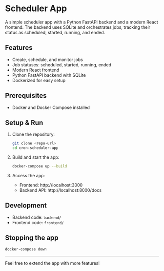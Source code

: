 # Scheduler App

A simple scheduler app with a Python FastAPI backend and a modern React frontend. The backend uses SQLite and orchestrates jobs, tracking their status as scheduled, started, running, and ended.

## Features
- Create, schedule, and monitor jobs
- Job statuses: scheduled, started, running, ended
- Modern React frontend
- Python FastAPI backend with SQLite
- Dockerized for easy setup

## Prerequisites
- Docker and Docker Compose installed

## Setup & Run

1. Clone the repository:
   ```sh
   git clone <repo-url>
   cd cron-scheduler-app
   ```

2. Build and start the app:
   ```sh
   docker-compose up --build
   ```

3. Access the app:
   - Frontend: http://localhost:3000
   - Backend API: http://localhost:8000/docs

## Development
- Backend code: `backend/`
- Frontend code: `frontend/`

## Stopping the app
```sh
docker-compose down
```

---

Feel free to extend the app with more features!
